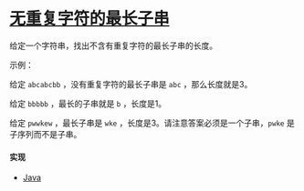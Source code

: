 # [无重复字符的最长子串](https://leetcode-cn.com/problems/longest-substring-without-repeating-characters/description/)

给定一个字符串，找出不含有重复字符的最长子串的长度。

示例：

给定 `abcabcbb` ，没有重复字符的最长子串是 `abc` ，那么长度就是3。

给定 `bbbbb` ，最长的子串就是 `b` ，长度是1。

给定 `pwwkew` ，最长子串是 `wke` ，长度是3。请注意答案必须是一个子串，`pwke` 是子序列而不是子串。

#### 实现
- [Java](https://github.com/pojozhang/playground/blob/master/solutions/java/src/main/java/playground/algorithm/LongestSubstringWithoutRepeatingCharacters.java)
